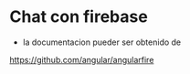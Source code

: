 # Chat con firebase

- la documentacion pueder ser obtenido de

https://github.com/angular/angularfire

